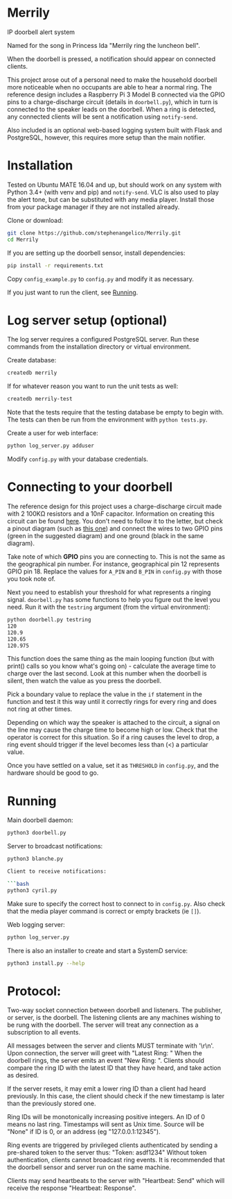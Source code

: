 # Merrily
IP doorbell alert system

Named for the song in Princess Ida "Merrily ring the luncheon bell".

When the doorbell is pressed, a notification should appear on connected clients.

This project arose out of a personal need to make the household doorbell more
noticeable when no occupants are able to hear a normal ring.
The reference design includes a Raspberry Pi 3 Model B connected via the GPIO
pins to a charge-discharge circuit (details in `doorbell.py`), which in
turn is connected to the speaker leads on the doorbell. When a ring is detected,
any connected clients will be sent a notification using `notify-send`.

Also included is an optional web-based logging system built with Flask and
PostgreSQL, however, this requires more setup than the main notifier.

Installation
============

Tested on Ubuntu MATE 16.04 and up, but should work on any system with
Python 3.4+ (with venv and pip) and `notify-send`. VLC is also used to play
the alert tone, but can be substituted with any media player.
Install those from your package manager if they are not installed already.

Clone or download:
```bash
git clone https://github.com/stephenangelico/Merrily.git
cd Merrily
```

If you are setting up the doorbell sensor, install dependencies:
```bash
pip install -r requirements.txt
```

Copy `config_example.py` to `config.py` and modify it as necessary.

If you just want to run the client, see [Running](#running).

Log server setup (optional)
===========================

The log server requires a configured PostgreSQL server. Run these commands from
the installation directory or virtual environment.

Create database:
```bash
createdb merrily
```

If for whatever reason you want to run the unit tests as well:
```bash
createdb merrily-test
```
Note that the tests require that the testing database be empty to begin with.
The tests can then be run from the environment with `python tests.py`.

Create a user for web interface:
```bash
python log_server.py adduser
```

Modify `config.py` with your database credentials.

Connecting to your doorbell
===========================

The reference design for this project uses a charge-discharge circuit made with
2 100KΩ resistors and a 10nF capacitor. Information on creating this circuit can
be found [here](https://www.allaboutcircuits.com/projects/building-raspberry-pi-controllers-part-5-reading-analog-data-with-an-rpi/).
You don't need to follow it to the letter, but check a pinout diagram (such as
[this one](https://cdn.sparkfun.com/assets/learn_tutorials/4/2/4/header_pinout.jpg))
and connect the wires to two GPIO pins (green in the suggested diagram) and one
ground (black in the same diagram).

Take note of which **GPIO** pins you are connecting to. This is not the same
as the geographical pin number. For instance, geographical pin 12 represents
GPIO pin 18. Replace the values for `A_PIN` and `B_PIN` in `config.py` with
those you took note of.

Next you need to establish your threshold for what represents a ringing signal.
`doorbell.py` has some functions to help you figure out the level you need.
Run it with the `testring` argument (from the virtual environment):

```bash
python doorbell.py testring
120
120.9
120.65
120.975
```

This function does the same thing as the main looping function (but with print()
calls so you know what's going on) - calculate the average time to charge over
the last second. Look at this number when the doorbell is silent, then watch the
value as you press the doorbell.

Pick a boundary value to replace the value in the `if` statement in the function
and test it this way until it correctly rings for every ring and does not ring
at other times.

Depending on which way the speaker is attached to the circuit, a signal on the
line may cause the charge time to become high or low. Check that the operator
is correct for this situation. So if a ring causes the level to drop, a ring
event should trigger if the level becomes less than (<) a particular value.

Once you have settled on a value, set it as `THRESHOLD` in `config.py`, and the
hardware should be good to go.

Running
=======

Main doorbell daemon:

```bash
python3 doorbell.py
```

Server to broadcast notifications:

```bash
python3 blanche.py

Client to receive notifications:

```bash
python3 cyril.py
```

Make sure to specify the correct host to connect to in `config.py`. Also check
that the media player command is correct or empty brackets (ie `[]`).

Web logging server:

```bash
python log_server.py
```

There is also an installer to create and start a SystemD service:

```bash
python3 install.py --help
```


Protocol:
=========

Two-way socket connection between doorbell and listeners.
The publisher, or server, is the doorbell. The listening clients are any
machines wishing to be rung with the doorbell. The server will treat any
connection as a subscription to all events.

All messages between the server and clients MUST terminate with '\r\n'.
Upon connection, the server will greet with "Latest Ring: <id> <time> <source>"
When the doorbell rings, the server emits an event "New Ring: <id> <time> <source>".
Clients should compare the ring ID with the latest ID that they have heard, and
take action as desired.

If the server resets, it may emit a lower ring ID than a client had heard
previously. In this case, the client should check if the new timestamp is later
than the previously stored one.

Ring IDs will be monotonically increasing positive integers. An ID of 0 means no
last ring. Timestamps will sent as Unix time. Source will be "None" if ID is 0,
or an address (eg "127.0.0.1:12345").

Ring events are triggered by privileged clients authenticated by sending a
pre-shared token to the server thus: "Token: asdf1234"
Without token authentication, clients cannot broadcast ring events.
It is recommended that the doorbell sensor and server run on the same machine.

Clients may send heartbeats to the server with "Heartbeat: Send" which will
receive the response "Heartbeat: Response".
